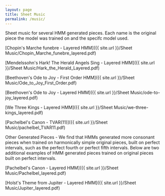 ```yaml
---
layout: page
title: Sheet Music
permalink: /music/
---
```


Sheet music for several HMM generated pieces.  Each name is the original piece the model was trained on and the specifc model used.

[Chopin's Marche funebre - Layered HMM]({{ site.url }}/Sheet Music/Chopin_Marche_funebre_layered.pdf)

[Mendelssohn's Hark! The Herald Angels Sing - Layered HMM]({{ site.url }}/Sheet Music/Hark_the_Herald_Layered.pdf)

[Beethoven's Ode to Joy - First Order HMM]({{ site.url }}/Sheet Music/Ode_to_Joy_First_Order.pdf)

[Beethoven's Ode to Joy - Layered HMM]({{ site.url }}/Sheet Music/ode-to-joy_layered.pdf)

[We Three Kings - Layered HMM]({{ site.url }}/Sheet Music/we-three-kings_layered.pdf)

[Pachelbel's Canon - TVAR(11)]({{ site.url }}/Sheet Music/pachelbel_TVAR11.pdf)

Other Generated Pieces - We find that HMMs generated more consonant pieces when trained on harmonically simple original pieces, built on perfect intervals, such as the perfect fourth or perfect fifth intervals.  Below are two additional examples of HMM generated pieces trained on original pieces built on perfect intervals. 

[Pachelbel's Canon - Layered HMM]({{ site.url }}/Sheet Music/Pachelbel_layered.pdf)

[Holst's Theme from Jupiter - Layered HMM]({{ site.url }}/Sheet Music/Jupiter_layered.pdf)

